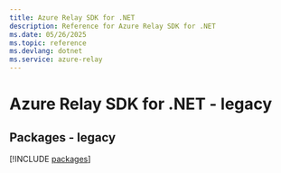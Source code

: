 ```yaml
---
title: Azure Relay SDK for .NET
description: Reference for Azure Relay SDK for .NET
ms.date: 05/26/2025
ms.topic: reference
ms.devlang: dotnet
ms.service: azure-relay
---
```

# Azure Relay SDK for .NET - legacy
## Packages - legacy
[!INCLUDE [packages](relay-index.md)]